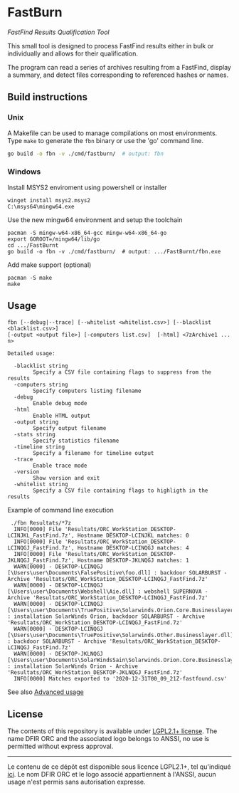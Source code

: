 # FastBurn
*FastFind Results Qualification Tool*

This small tool is designed to process FastFind results either in bulk or individually and allows for their qualification.

The program can read a series of archives resulting from a FastFind, display a summary, and detect files corresponding to referenced hashes or names.

## Build instructions
### Unix
A Makefile can be used to manage compilations on most environments.
Type `make` to generate the `fbn` binary or use the 'go' command line.

```bash
go build -o fbn -v ./cmd/fastburn/  # output: fbn
```

### Windows
Install MSYS2 enviroment using powershell or installer
```
winget install msys2.msys2
C:\msys64\mingw64.exe
```

Use the new mingw64 environment and setup the toolchain
```
pacman -S mingw-w64-x86_64-gcc mingw-w64-x86_64-go
export GOROOT=/mingw64/lib/go
cd .../FastBurnt
go build -o fbn -v ./cmd/fastburn/  # output: .../FastBurnt/fbn.exe
```

Add make support (optional)
```
pacman -S make
make
```

## Usage
```
fbn [--debug|--trace] [--whitelist <whitelist.csv>] [--blacklist <blacklist.csv>]
[-output <output file>] [-computers list.csv]  [-html] <7zArchive1 ... n>

Detailed usage:

  -blacklist string
        Specify a CSV file containing flags to suppress from the results
  -computers string
        Specify computers listing filename
  -debug
        Enable debug mode
  -html
        Enable HTML output
  -output string
        Specify output filename
  -stats string
        Specify statistics filename
  -timeline string
        Specify a filename for timeline output
  -trace
        Enable trace mode
  -version
        Show version and exit
  -whitelist string
        Specify a CSV file containing flags to highligth in the results
```

Example of command line execution
```
 ./fbn Resultats/*7z
  INFO[0000] File 'Resultats/ORC_WorkStation_DESKTOP-LCINJKL_FastFind.7z', Hostname DESKTOP-LCINJKL matches: 0
  INFO[0000] File 'Resultats/ORC_WorkStation_DESKTOP-LCINQGJ_FastFind.7z', Hostname DESKTOP-LCINQGJ matches: 4
  INFO[0000] File 'Resultats/ORC_WorkStation_DESKTOP-JKLNQGJ_FastFind.7z', Hostname DESKTOP-JKLNQGJ matches: 1
  WARN[0000] - DESKTOP-LCINQGJ [\Users\user\Documents\FalsePositive\foo.dll] : backdoor SOLARBURST - Archive 'Resultats/ORC_WorkStation_DESKTOP-LCINQGJ_FastFind.7z'
  WARN[0000] - DESKTOP-LCINQGJ [\Users\user\Documents\Webshell\Aie.dll] : webshell SUPERNOVA - Archive 'Resultats/ORC_WorkStation_DESKTOP-LCINQGJ_FastFind.7z'
  WARN[0000] - DESKTOP-LCINQGJ [\Users\user\Documents\TruePositive\Solarwinds.Orion.Core.Businesslayer.dll] : installation SolarWinds Orion, backdoor SOLARBURST - Archive 'Resultats/ORC_WorkStation_DESKTOP-LCINQGJ_FastFind.7z'
  WARN[0000] - DESKTOP-LCINQGJ [\Users\user\Documents\TruePositive\Solarwinds.Other.Businesslayer.dll] : backdoor SOLARBURST - Archive 'Resultats/ORC_WorkStation_DESKTOP-LCINQGJ_FastFind.7z'
  WARN[0000] - DESKTOP-JKLNQGJ [\Users\user\Documents\SolarWindsSain\Solarwinds.Orion.Core.Businesslayer.dll] : installation SolarWinds Orion - Archive 'Resultats/ORC_WorkStation_DESKTOP-JKLNQGJ_FastFind.7z'
  INFO[0000] Matches exported to '2020-12-31T00_09_21Z-fastfound.csv'
```

See also [Advanced usage](doc/Usage.md)

## License

The contents of this repository is available under [LGPL2.1+ license](LICENSE).
The name DFIR ORC and the associated logo belongs to ANSSI, no use is permitted without express approval.

---

Le contenu de ce dépôt est disponible sous licence LGPL2.1+, tel qu'indiqué [ici](LICENSE).
Le nom DFIR ORC et le logo associé appartiennent à l'ANSSI, aucun usage n'est permis sans autorisation expresse.
